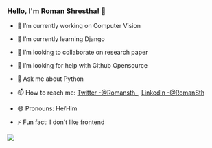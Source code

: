 ### Hello, I'm Roman Shrestha! 👋



- 🔭 I’m currently working on Computer Vision
- 🌱 I’m currently learning Django
- 👯 I’m looking to collaborate on research paper
- 🤔 I’m looking for help with Github Opensource
- 💬 Ask me about Python
- 📫 How to reach me: [Twitter -@Romansth_](https://twitter.com/Romansth_), [LinkedIn -@RomanSth](https://www.linkedin.com/in/roman-shrestha-b40711178/)


- 😄 Pronouns: He/Him
- ⚡ Fun fact: I don't like frontend

<img src="https://github-readme-stats.vercel.app/api?username=Romansth&&show_icons=true&title_color=ffffff&icon_color=bb2acf&text_color=daf7dc&bg_color=151515">

